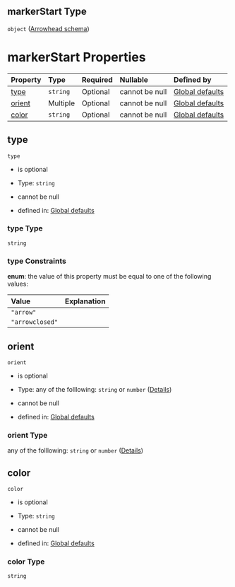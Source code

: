 ## markerStart Type

`object` ([Arrowhead schema](globaldefaults-properties-edge-properties-arrowhead-schema.md))

# markerStart Properties

| Property          | Type     | Required | Nullable       | Defined by                                                                                                                                                                        |
| :---------------- | :------- | :------- | :------------- | :-------------------------------------------------------------------------------------------------------------------------------------------------------------------------------- |
| [type](#type)     | `string` | Optional | cannot be null | [Global defaults](globaldefaults-properties-edge-properties-arrowhead-schema-properties-type.md "globalDefaultsEdge#/properties/edge/properties/markerStart/properties/type")     |
| [orient](#orient) | Multiple | Optional | cannot be null | [Global defaults](globaldefaults-properties-edge-properties-arrowhead-schema-properties-orient.md "globalDefaultsEdge#/properties/edge/properties/markerStart/properties/orient") |
| [color](#color)   | `string` | Optional | cannot be null | [Global defaults](globaldefaults-properties-edge-properties-arrowhead-schema-properties-color.md "globalDefaultsEdge#/properties/edge/properties/markerStart/properties/color")   |

## type



`type`

*   is optional

*   Type: `string`

*   cannot be null

*   defined in: [Global defaults](globaldefaults-properties-edge-properties-arrowhead-schema-properties-type.md "globalDefaultsEdge#/properties/edge/properties/markerStart/properties/type")

### type Type

`string`

### type Constraints

**enum**: the value of this property must be equal to one of the following values:

| Value           | Explanation |
| :-------------- | :---------- |
| `"arrow"`       |             |
| `"arrowclosed"` |             |

## orient



`orient`

*   is optional

*   Type: any of the folllowing: `string` or `number` ([Details](globaldefaults-properties-edge-properties-arrowhead-schema-properties-orient.md))

*   cannot be null

*   defined in: [Global defaults](globaldefaults-properties-edge-properties-arrowhead-schema-properties-orient.md "globalDefaultsEdge#/properties/edge/properties/markerStart/properties/orient")

### orient Type

any of the folllowing: `string` or `number` ([Details](globaldefaults-properties-edge-properties-arrowhead-schema-properties-orient.md))

## color



`color`

*   is optional

*   Type: `string`

*   cannot be null

*   defined in: [Global defaults](globaldefaults-properties-edge-properties-arrowhead-schema-properties-color.md "globalDefaultsEdge#/properties/edge/properties/markerStart/properties/color")

### color Type

`string`
